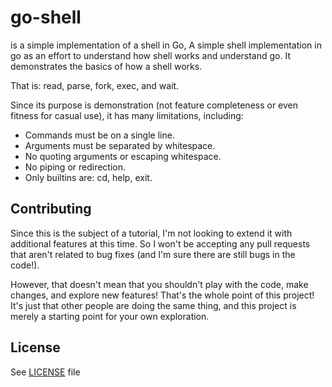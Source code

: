 # go-shell

is a simple implementation of a shell in Go, A simple shell implementation in go as an effort to understand how shell works and understand go.
It demonstrates the basics of how a shell works.

That is: read, parse, fork, exec, and wait.

Since its purpose is demonstration (not feature completeness or even fitness for casual use),
it has many limitations, including:

- Commands must be on a single line.
- Arguments must be separated by whitespace.
- No quoting arguments or escaping whitespace.
- No piping or redirection.
- Only builtins are: cd, help, exit.

## Contributing

Since this is the subject of a tutorial, I'm not looking to extend it with additional features at this time. So I won't be accepting any pull requests that aren't related to bug fixes (and I'm sure there are still bugs in the code!).

However, that doesn't mean that you shouldn't play with the code, make changes, and explore new features! That's the whole point of this project! It's just that other people are doing the same thing, and this project is merely a starting point for your own exploration.


## License

See [LICENSE](LICENSE) file